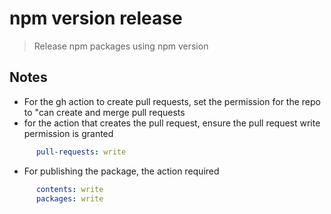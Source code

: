 # npm version release
> Release npm packages using npm version

## Notes
- For the gh action to create pull requests, set the permission for the repo to "can create and merge pull requests
- for the action that creates the pull request, ensure the pull request write permission is granted
```yml
      pull-requests: write
```

- For publishing the package, the action required
```yml
      contents: write
      packages: write
```
